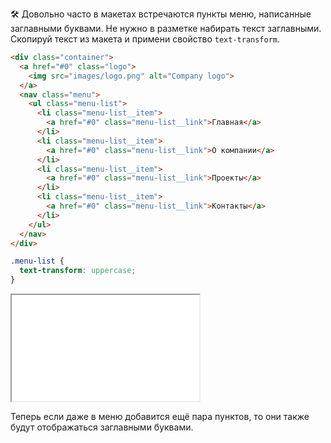 🛠 Довольно часто в макетах встречаются пункты меню, написанные заглавными буквами. Не нужно в разметке набирать текст заглавными. Скопируй текст из макета и примени свойство `text-transform`.

```html
<div class="container">
  <a href="#0" class="logo">
    <img src="images/logo.png" alt="Company logo">
  </a>
  <nav class="menu">
    <ul class="menu-list">
      <li class="menu-list__item">
        <a href="#0" class="menu-list__link">Главная</a>
      </li>
      <li class="menu-list__item">
        <a href="#0" class="menu-list__link">О компании</a>
      </li>
      <li class="menu-list__item">
        <a href="#0" class="menu-list__link">Проекты</a>
      </li>
      <li class="menu-list__item">
        <a href="#0" class="menu-list__link">Контакты</a>
      </li>
    </ul>
  </nav>
</div>
```

```css
.menu-list {
  text-transform: uppercase;
}
```

<iframe title="Вёрстка навигации" src="../demos/menu/" height="170"></iframe>

Теперь если даже в меню добавится ещё пара пунктов, то они также будут отображаться заглавными буквами.
